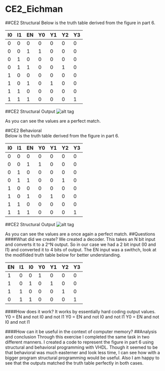 CE2_Eichman
===
##CE2 Structural 
Below is the truth table derived from the figure in part 6.

| I0 | I1 | EN | Y0 | Y1 | Y2 | Y3 |
|----|----|----|----|----|----|----|
| 0  | 0  | 0  | 0  | 0  | 0  | 0  |
| 0  | 0  | 1  | 1  | 0  | 0  | 0  |
| 0  | 1  | 0  | 0  | 0  | 0  | 0  |
| 0  | 1  | 1  | 0  | 0  | 1  | 0  |
| 1  | 0  | 0  | 0  | 0  | 0  | 0  |
| 1  | 0  | 1  | 0  | 1  | 0  | 0  |
| 1  | 1  | 0  | 0  | 0  | 0  | 0  |
| 1  | 1  | 1  | 0  | 0  | 0  | 1  |
##CE2 Structural Output
![alt tag](https://raw2.github.com/DanielEichman/CE2/master/Decoder_Structural_testbench.jpg)

As you can see the values are a perfect match.

##CE2 Behavioral  
Below is the truth table derived from the figure in part 6.

| I0 | I1 | EN | Y0 | Y1 | Y2 | Y3 |
|----|----|----|----|----|----|----|
| 0  | 0  | 0  | 0  | 0  | 0  | 0  |
| 0  | 0  | 1  | 1  | 0  | 0  | 0  |
| 0  | 1  | 0  | 0  | 0  | 0  | 0  |
| 0  | 1  | 1  | 0  | 0  | 1  | 0  |
| 1  | 0  | 0  | 0  | 0  | 0  | 0  |
| 1  | 0  | 1  | 0  | 1  | 0  | 0  |
| 1  | 1  | 0  | 0  | 0  | 0  | 0  |
| 1  | 1  | 1  | 0  | 0  | 0  | 1  |
##CE2 Structural Output
![alt tag](https://raw2.github.com/DanielEichman/CE2/master/Decoder_Behavior_testbench.jpg)

As you can see the values are a once again a perfect match.
##Questions 
####What did we create?
We created a decoder. This takes an N bit input and converts it to a 2^N output. So in our case we had a 2 bit input (I0 and I1) and converted it to 4 bits of output. The EN input was a swithch, look at the modifided truth table below for better understanding. 

| EN | I1 | I0 | Y0 | Y1 | Y2 | Y3 |
|----|----|----|----|----|----|----|
| 1  | 0  | 0  | 1  | 0  | 0  | 0  |
| 1  | 0  | 1  | 0  | 1  | 0  | 0  |
| 1  | 1  | 0  | 0  | 0  | 1  | 0  |
| 0  | 1  | 1  | 0  | 0  | 0  | 1  |
####How does it work?
It works by essentially hard coding output values. 
Y0 = EN and not I0 and not I1
Y0 = EN and not I0 and not I1
Y0 = EN and not I0 and not I1

####How can it be useful in the context of computer memory? 
##Analysis and conclusion
Through this exercise I completed the same task in two different manners. I created a code to represent the figure in part 6 using structural and behavioral programming with VHDL. Though it seemed to be that behavioral was much easterner and look less time, I can see how with a bigger program structural programming would be useful. Also I am happy to see that the outputs matched the truth table perfectly in both cases.
